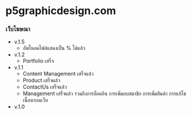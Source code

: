 # p5graphicdesign.com
### เว็บโฆษณา

* v.1.5
	* อัพโหลดไฟล์แสดงเป็น % ได้แล้ว
* v.1.2
	* Portfolio เสร็จ
* v.1.1
	* Content Management เสร็จแล้ว
	* Product เสร็จแล้ว
	* ContactUs เสร็จแล้ว
	* Management เสร็จแล้ว รวมถึงการล็อคอิน การเพิ่มลบสมาชิก การเพิ่มสินค้า การแก้ไขเนื้อหาบนเว็บ
* v.1.0
